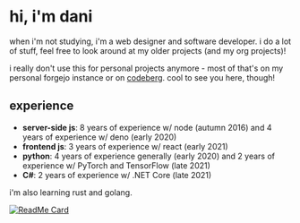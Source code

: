 # hi, i'm dani
when i'm not studying, i'm a web designer and software developer. i do a lot of stuff, feel free to look around at my older projects (and my org projects)!

i really don't use this for personal projects anymore - most of that's on my personal forgejo instance or on [codeberg](https://codeberg.org/daniaintonline). cool to see you here, though!

## experience
- **server-side js**: 8 years of experience w/ node (autumn 2016) and 4 years of experience w/ deno (early 2020)
- **frontend js**: 3 years of experience w/ react (early 2021)
- **python**: 4 years of experience generally (early 2020) and 2 years of experience w/ PyTorch and TensorFlow (late 2021)
- **C#**: 2 years of experience w/ .NET Core (late 2021)

i'm also learning rust and golang.

[![ReadMe Card](https://github-readme-stats.vercel.app/api?username=daniwasonline&show_icons=true&theme=dark&include_all_commits=true&count_private=true&hide_border=true)]()
